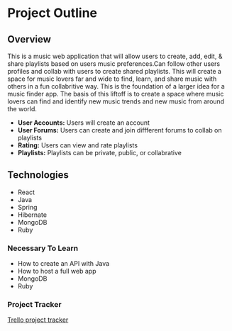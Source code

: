 # Project Outline

## Overview

This is a music web application that will allow users to create, add, edit, & share playlists based on users music preferences.Can follow other users profiles and collab with users to create shared playlists. This will create a space for music lovers far and wide to find, learn, and share music with others in a fun collabritive way. This is the foundation of a larger idea for a music finder app. The basis of this liftoff is to create a space where music lovers can find and identify new music trends and new music from around the world.
* **User Accounts:** Users will create an account
* **User Forums:** Users can create and join diffferent forums to collab on playlists
* **Rating:** Users can view and rate playlists
* **Playlists:** Playlists can be private,  public, or collabrative

## Technologies
* React
* Java
* Spring
* Hibernate
* MongoDB
* Ruby

### Necessary To Learn
* How to create an API with Java
* How to host a full web app
* MongoDB
* Ruby

### Project Tracker
[Trello project tracker](https://trello.com/b/ODy7qDkb/)
